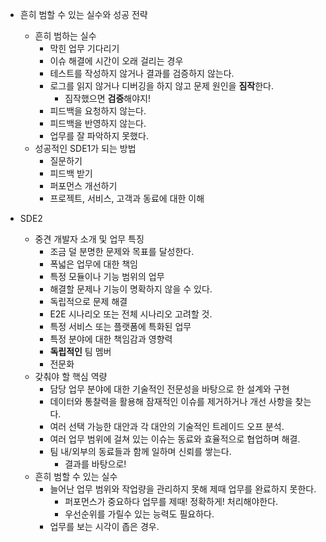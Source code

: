 - 흔히 범할 수 있는 실수와 성공 전략
	- 흔히 범하는 실수
		- 막힌 업무 기다리기
		- 이슈 해결에 시간이 오래 걸리는 경우
		- 테스트를 작성하지 않거나 결과를 검증하지 않는다.
		- 로그를 읽지 않거나 디버깅을 하지 않고 문제 원인을 **짐작**한다.
			- 짐작했으면 **검증**해야지!
		- 피드백을 요청하지 않는다.
		- 피드백을 반영하지 않는다.
		- 업무를 잘 파악하지 못했다.
	- 성공적인 SDE1가 되는 방법
		- 질문하기
		- 피드백 받기
		- 퍼포먼스 개선하기
		- 프로젝트, 서비스, 고객과 동료에 대한 이해

- SDE2
	- 중견 개발자 소개 및 업무 특징
		- 조금 덜 분명한 문제와 목표를 달성한다.
		- 폭넓은 업무에 대한 책임
		- 특정 모듈이나 기능 범위의 업무
		- 해결할 문제나 기능이 명확하지 않을 수 있다.
		- 독립적으로 문제 해결
		- E2E 시나리오 또는 전체 시나리오 고려할 것.
		- 특정 서비스 또는 플랫폼에 특화된 업무
		- 특정 분야에 대한 책임감과 영향력
		- **독립적인** 팀 멤버
		- 전문화
	- 갖춰야 할 핵심 역량
		- 담당 업무 분야에 대한 기술적인 전문성을 바탕으로 한 설계와 구현
		- 데이터와 통찰력을 활용해 잠재적인 이슈를 제거하거나 개선 사항을 찾는다.
		- 여러 선택 가능한 대안과 각 대안의 기술적인 트레이드 오프 분석.
		- 여러 업무 범위에 걸쳐 있는 이슈는 동료와 효율적으로 협업하며 해결.
		- 팀 내/외부의 동료들과 함께 일하며 신뢰를 쌓는다.
			- 결과를 바탕으로!
	- 흔히 범할 수 있는 실수
		- 늘어난 업무 범위와 작업량을 관리하지 못해 제때 업무를 완료하지 못한다.
			- 퍼포먼스가 중요하다 업무를 제때! 정확하게! 처리해야한다.
			- 우선순위를 가릴수 있는 능력도 필요하다.
		- 업무를 보는 시각이 좁은 경우.